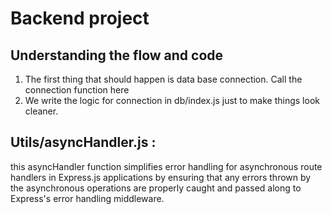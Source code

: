 # Backend project

## Understanding the flow and code
 1. The first thing that should happen is data base connection. Call the connection function here
 2. We write the logic for connection in db/index.js just to make things look cleaner.

## Utils/asyncHandler.js :

this asyncHandler function simplifies error handling for asynchronous route handlers in Express.js applications by ensuring that any errors thrown by the asynchronous operations are properly caught and passed along to Express's error handling middleware.
